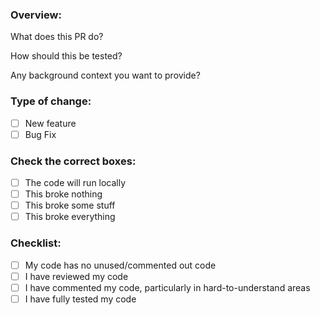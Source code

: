 ### Overview:
What does this PR do?

How should this be tested?

Any background context you want to provide?

### Type of change:
  - [ ] New feature  
  - [ ] Bug Fix  

### Check the correct boxes:
  - [ ] The code will run locally  
  - [ ] This broke nothing  
  - [ ] This broke some stuff  
  - [ ] This broke everything  

### Checklist:
  - [ ] My code has no unused/commented out code  
  - [ ] I have reviewed my code  
  - [ ] I have commented my code, particularly in hard-to-understand areas  
  - [ ] I have fully tested my code  
